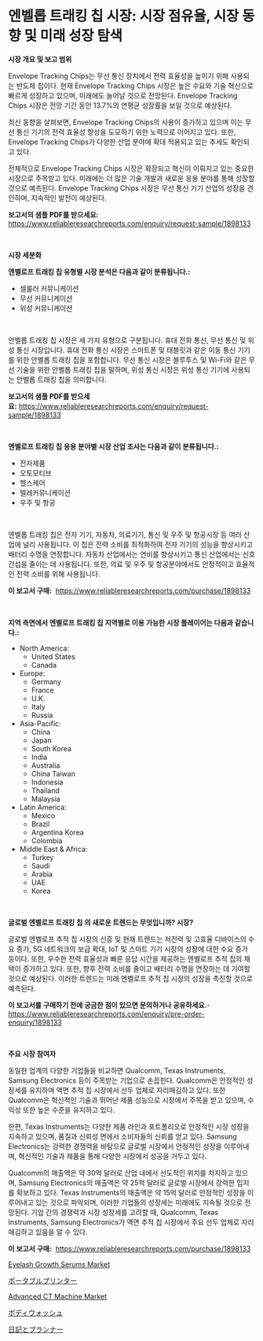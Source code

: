 <p><h1>엔벨롭 트래킹 칩 시장: 시장 점유율, 시장 동향 및 미래 성장 탐색</h1></p><p><strong>시장 개요 및 보고 범위</strong></p>
<p><p>Envelope Tracking Chips는 무선 통신 장치에서 전력 효율성을 높이기 위해 사용되는 반도체 칩이다. 현재 Envelope Tracking Chips 시장은 높은 수요와 기술 혁신으로 빠르게 성장하고 있으며, 미래에도 늘어날 것으로 전망된다. Envelope Tracking Chips 시장은 전망 기간 동안 13.7%의 연평균 성장률을 보일 것으로 예상된다. </p><p>최신 동향을 살펴보면, Envelope Tracking Chips의 사용이 증가하고 있으며 이는 무선 통신 기기의 전력 효율성 향상을 도모하기 위한 노력으로 이어지고 있다. 또한, Envelope Tracking Chips가 다양한 산업 분야에 확대 적용되고 있는 추세도 확인되고 있다.</p><p>전체적으로 Envelope Tracking Chips 시장은 확장되고 혁신이 이뤄지고 있는 중요한 시장으로 주목받고 있다. 미래에는 더 많은 기술 개발과 새로운 응용 분야를 통해 성장할 것으로 예측된다. Envelope Tracking Chips 시장은 무선 통신 기기 산업의 성장을 견인하며, 지속적인 발전이 예상된다.</p></p>
<p><strong>보고서의 샘플 PDF를 받으세요:</strong> <a href="https://www.reliableresearchreports.com/enquiry/request-sample/1898133">https://www.reliableresearchreports.com/enquiry/request-sample/1898133</a></p>
<p>&nbsp;</p>
<p><strong>시장 세분화</strong></p>
<p><strong>엔벨로프 트래킹 칩 유형별 시장 분석은 다음과 같이 분류됩니다.:</strong></p>
<p><ul><li>셀룰러 커뮤니케이션</li><li>무선 커뮤니케이션</li><li>위성 커뮤니케이션</li></ul></p>
<p>&nbsp;</p>
<p><p>안벨롭 트래킹 칩 시장은 세 가지 유형으로 구분됩니다. 휴대 전화 통신, 무선 통신 및 위성 통신 시장입니다. 휴대 전화 통신 시장은 스마트폰 및 태블릿과 같은 이동 통신 기기를 위한 안벨롭 트래킹 칩을 포함합니다. 무선 통신 시장은 블루투스 및 Wi-Fi와 같은 무선 기술을 위한 안벨롭 트래킹 칩을 말하며, 위성 통신 시장은 위성 통신 기기에 사용되는 안벨롭 트래킹 칩을 의미합니다.</p></p>
<p><strong>보고서의 샘플 PDF를 받으세요:</strong>&nbsp;<a href="https://www.reliableresearchreports.com/enquiry/request-sample/1898133">https://www.reliableresearchreports.com/enquiry/request-sample/1898133</a></p>
<p>&nbsp;</p>
<p><strong> 엔벨로프 트래킹 칩 응용 분야별 시장 산업 조사는 다음과 같이 분류됩니다.:</strong></p>
<p><ul><li>전자제품</li><li>오토모티브</li><li>헬스케어</li><li>텔레커뮤니케이션</li><li>우주 및 항공</li></ul></p>
<p>&nbsp;</p>
<p><p>엔벨롭 트래킹 칩은 전자 기기, 자동차, 의료기기, 통신 및 우주 및 항공시장 등 여러 산업에 널리 사용됩니다. 이 칩은 전력 소비를 최적화하여 전자 기기의 성능을 향상시키고 배터리 수명을 연장합니다. 자동차 산업에서는 연비를 향상시키고 통신 산업에서는 신호 간섭을 줄이는 데 사용됩니다. 또한, 의료 및 우주 및 항공분야에서도 안정적이고 효율적인 전력 소비를 위해 사용됩니다.</p></p>
<p><strong>이 보고서 구매:</strong>&nbsp; <a href="https://www.reliableresearchreports.com/purchase/1898133">https://www.reliableresearchreports.com/purchase/1898133</a></p>
<p>&nbsp;</p>
<p><strong>지역 측면에서 엔벨로프 트래킹 칩 지역별로 이용 가능한 시장 플레이어는 다음과 같습니다.:</strong></p>
<p><ul>
    <li>
        North America:
        <ul>
            <li>United States</li>
            <li>Canada</li>
        </ul>
    </li>
    <li>
        Europe:
        <ul>
            <li>Germany</li>
            <li>France</li>
            <li>U.K.</li>
            <li>Italy</li>
            <li>Russia</li>
        </ul>
    </li>
    <li>
        Asia-Pacific:
        <ul>
            <li>China</li>
            <li>Japan</li>
            <li>South Korea</li>
            <li>India</li>
            <li>Australia</li>
            <li>China Taiwan</li>
            <li>Indonesia</li>
            <li>Thailand</li>
            <li>Malaysia</li>
        </ul>
    </li>
    <li>
        Latin America:
        <ul>
            <li>Mexico</li>
            <li>Brazil</li>
            <li>Argentina Korea</li>
            <li>Colombia</li>
        </ul>
    </li>
    <li>
        Middle East & Africa:
        <ul>
            <li>Turkey</li>
            <li>Saudi</li>
            <li>Arabia</li>
            <li>UAE</li>
            <li>Korea</li>
        </ul>
    </li>
    </ul></p>
<p>&nbsp;</p>
<p><strong>글로벌 엔벨로프 트래킹 칩 의 새로운 트렌드는 무엇입니까? 시장?</strong></p>
<p><p>글로벌 엔벨로프 추적 칩 시장의 신흥 및 현재 트렌드는 저전력 및 고효율 디바이스의 수요 증가, 5G 네트워크의 보급 확대, IoT 및 스마트 기기 시장의 성장에 대한 수요 증가 등이다. 또한, 우수한 전력 효율성과 빠른 응답 시간을 제공하는 엔벨로프 추적 칩의 채택이 증가하고 있다. 또한, 향후 전력 소비를 줄이고 배터리 수명을 연장하는 데 기여할 것으로 예상된다. 이러한 트렌드는 미래 엔벨로프 추적 칩 시장의 성장을 촉진할 것으로 예측된다.</p></p>
<p><strong>이 보고서를 구매하기 전에 궁금한 점이 있으면 문의하거나 공유하세요.</strong>- <a href="https://www.reliableresearchreports.com/enquiry/pre-order-enquiry/1898133">https://www.reliableresearchreports.com/enquiry/pre-order-enquiry/1898133</a></p>
<p>&nbsp;</p>
<p><strong>주요 시장 참여자</strong></p>
<p><p>동일한 업계의 다양한 기업들을 비교하면 Qualcomm, Texas Instruments, Samsung Electronics 등이 주목받는 기업으로 손꼽힌다. Qualcomm은 안정적인 성장세를 유지하며 액면 추적 칩 시장에서 선두 업체로 자리매김하고 있다. 또한 Qualcomm은 혁신적인 기술과 뛰어난 제품 성능으로 시장에서 주목을 받고 있으며, 수익성 또한 높은 수준을 유지하고 있다.</p><p>한편, Texas Instruments는 다양한 제품 라인과 포트폴리오로 안정적인 시장 성장을 지속하고 있으며, 품질과 신뢰성 면에서 소비자들의 신뢰를 얻고 있다. Samsung Electronics는 강력한 경쟁력을 바탕으로 글로벌 시장에서 안정적인 성장을 이루어내며, 혁신적인 기술과 제품을 통해 다양한 시장에서 성공을 거두고 있다.</p><p>Qualcomm의 매출액은 약 30억 달러로 산업 내에서 선도적인 위치를 차지하고 있으며, Samsung Electronics의 매출액은 약 25억 달러로 글로벌 시장에서 강력한 입지를 확보하고 있다. Texas Instruments의 매출액은 약 15억 달러로 안정적인 성장을 이루어내고 있는 것으로 파악되며, 이러한 기업들의 성장세는 미래에도 지속될 것으로 전망된다. 기업 간의 경쟁력과 시장 성장세를 고려할 때, Qualcomm, Texas Instruments, Samsung Electronics가 액면 추적 칩 시장에서 주요 선두 업체로 자리매김하고 있음을 알 수 있다.</p></p>
<p><strong>이 보고서 구매:</strong>&nbsp;&nbsp;<a href="https://www.reliableresearchreports.com/purchase/1898133">https://www.reliableresearchreports.com/purchase/1898133</a></p>
<p><p><a href="https://issuu.com/reportprime-2/docs/eyelash-growth-serums-market-size-2030.pptx">Eyelash Growth Serums Market</a></p><p><a href="https://medium.com/@briaabshire64/%E3%83%9D%E3%83%BC%E3%82%BF%E3%83%96%E3%83%AB%E3%83%97%E3%83%AA%E3%83%B3%E3%82%BF%E3%83%BC%E3%81%AE%E5%B8%82%E5%A0%B4%E3%83%AC%E3%83%9D%E3%83%BC%E3%83%88%E3%81%AF-%E3%81%93%E3%81%AE%E5%B8%82%E5%A0%B4%E3%81%AE%E6%9C%80%E6%96%B0%E3%81%AE%E3%83%88%E3%83%AC%E3%83%B3%E3%83%89%E3%82%84%E6%88%90%E9%95%B7%E6%A9%9F%E4%BC%9A%E3%82%92%E6%98%8E%E3%82%89%E3%81%8B%E3%81%AB%E3%81%97%E3%81%A6%E3%81%84%E3%81%BE%E3%81%99-3997c7e21fdd">ポータブルプリンター</a></p><p><a href="https://issuu.com/reportprime-2/docs/advanced-ct-machine-market-size-2030.pptx">Advanced CT Machine Market</a></p><p><a href="https://github.com/zekaoe592392/Market-Research-Report-List-1/blob/main/6652613194310.md">ボディウォッシュ</a></p><p><a href="https://github.com/cnnriuez22368/Market-Research-Report-List-1/blob/main/3768083194311.md">日記とプランナー</a></p></p>
